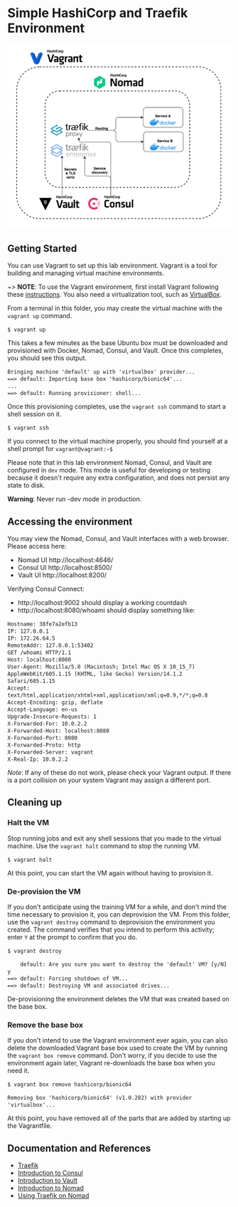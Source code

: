 # Simple HashiCorp and Traefik Environment

![](./demo_diagram.png)

## Getting Started

You can use Vagrant to set up this lab environment. Vagrant is
a tool for building and managing virtual machine environments.

~> **NOTE**: To use the Vagrant environment, first install Vagrant following
these [instructions](https://www.vagrantup.com/docs/installation/). You also
need a virtualization tool, such as [VirtualBox](https://www.virtualbox.org/).

From a terminal in this folder, you may create the virtual machine with the `vagrant up` command.

```shell-session
$ vagrant up
```

This takes a few minutes as the base Ubuntu box must be downloaded
and provisioned with Docker, Nomad, Consul, and Vault. Once this completes, you should see this output.

```plaintext hideClipboard
Bringing machine 'default' up with 'virtualbox' provider...
==> default: Importing base box 'hashicorp/bionic64'...
...
==> default: Running provisioner: shell...
```

Once this provisioning completes, use the `vagrant ssh` command to start a shell session on it.

```shell-session
$ vagrant ssh
```

If you connect to the virtual machine properly, you should find yourself at a
shell prompt for `vagrant@vagrant:~$`

Please note that in this lab environment Nomad, Consul, and Vault are configured in `dev` mode. This mode is useful for developing or testing because it doesn't require any extra configuration, and does not persist any state to disk.

**Warning**: Never run -dev mode in production.

## Accessing the environment

You may view the Nomad, Consul, and Vault interfaces with a web browser. Please access here:
- Nomad UI http://localhost:4646/
- Consul UI http://localhost:8500/
- Vault UI http://localhost:8200/

Verifying Consul Connect:
- http://localhost:9002 should display a working countdash
- http://localhost:8080/whoami should display something like:

```
Hostname: 38fe7a2efb13
IP: 127.0.0.1
IP: 172.26.64.5
RemoteAddr: 127.0.0.1:53402
GET /whoami HTTP/1.1
Host: localhost:8080
User-Agent: Mozilla/5.0 (Macintosh; Intel Mac OS X 10_15_7) AppleWebKit/605.1.15 (KHTML, like Gecko) Version/14.1.2 Safari/605.1.15
Accept: text/html,application/xhtml+xml,application/xml;q=0.9,*/*;q=0.8
Accept-Encoding: gzip, deflate
Accept-Language: en-us
Upgrade-Insecure-Requests: 1
X-Forwarded-For: 10.0.2.2
X-Forwarded-Host: localhost:8080
X-Forwarded-Port: 8080
X-Forwarded-Proto: http
X-Forwarded-Server: vagrant
X-Real-Ip: 10.0.2.2
```

*Note*: If any of these do not work, please check your Vagrant output. If there is a port collision on your system Vagrant may assign a different port.

## Cleaning up

### Halt the VM

Stop running jobs and exit any shell sessions that you made to the virtual machine. Use the `vagrant halt` command to stop the running VM.

```shell-session
$ vagrant halt
```

At this point, you can start the VM again without having to provision it.

### De-provision the VM

If you don't anticipate using the training VM for a while, and don't mind the
time necessary to provision it, you can deprovision the VM. From this folder,
use the `vagrant destroy` command to deprovision the environment you created.
The command verifies that you intend to perform this activity; enter `Y` at the
prompt to confirm that you do.

```shell-session
$ vagrant destroy
```

```plaintext
    default: Are you sure you want to destroy the 'default' VM? [y/N] y
==> default: Forcing shutdown of VM...
==> default: Destroying VM and associated drives...
```

De-provisioning the environment deletes the VM that was created based on the base
box.

### Remove the base box

If you don't intend to use the Vagrant environment ever again, you can also
delete the downloaded Vagrant base box used to create the VM by running the
`vagrant box remove` command. Don't worry, if you decide to use the environment
again later, Vagrant re-downloads the base box when you need it.

```shell-session
$ vagrant box remove hashicorp/bionic64
```

```plaintext
Removing box 'hashicorp/bionic64' (v1.0.282) with provider 'virtualbox'...
```

At this point, you have removed all of the parts that are added by starting up
the Vagrantfile.

## Documentation and References
- [Traefik](https://doc.traefik.io/traefik/)
- [Introduction to Consul](https://learn.hashicorp.com/tutorials/consul/get-started?in=consul/getting-started)
- [Introduction to Vault](https://learn.hashicorp.com/tutorials/vault/getting-started-intro?in=vault/getting-started)
- [Introduction to Nomad](https://learn.hashicorp.com/tutorials/nomad/get-started-intro?in=nomad/get-started)
- [Using Traefik on Nomad](https://atodorov.me/2021/03/27/using-traefik-on-nomad/)